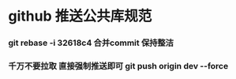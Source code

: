 # github 推送公共库规范

### git rebase -i 32618c4  合并commit 保持整洁

### 千万不要拉取 直接强制推送即可 git push origin dev --force
